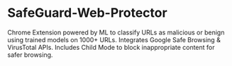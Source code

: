 # SafeGuard-Web-Protector
Chrome Extension powered by ML to classify URLs as malicious or benign using trained models on 1000+ URLs. Integrates Google Safe Browsing &amp; VirusTotal APIs. Includes Child Mode to block inappropriate content for safer browsing.
